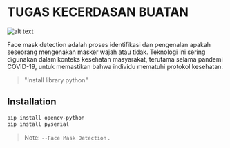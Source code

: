 # TUGAS KECERDASAN BUATAN

![alt text](https://github.com/HariisDermawan/Face_mask_detection/blob/main/img/icons.png)

Face mask detection adalah proses identifikasi dan pengenalan apakah seseorang mengenakan masker wajah atau tidak. Teknologi ini sering digunakan dalam konteks kesehatan masyarakat, terutama selama pandemi COVID-19, untuk memastikan bahwa individu mematuhi protokol kesehatan.

> "Install library python"
## Installation
```sh
pip install opencv-python
pip install pyserial
```


> Note: `--Face Mask Detection` .
